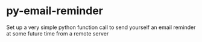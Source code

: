 # py-email-reminder
Set up a very simple python function call to send yourself an email reminder at some future time from a remote server
